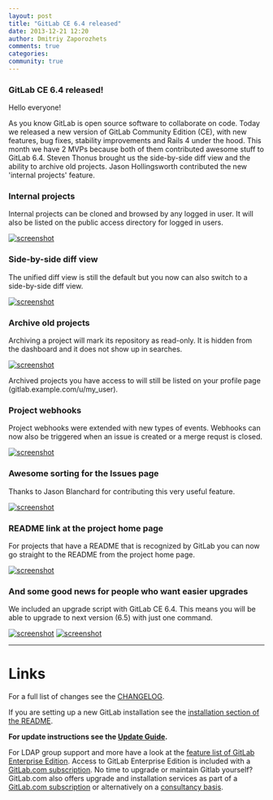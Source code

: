```yaml
---
layout: post
title: "GitLab CE 6.4 released"
date: 2013-12-21 12:20
author: Dmitriy Zaporozhets
comments: true
categories:
community: true
---
```


### GitLab CE 6.4 released!

Hello everyone!

As you know GitLab is open source software to collaborate on code.
Today we released a new version of GitLab Community Edition (CE), with new features, bug fixes, stability improvements and Rails 4 under the hood.
This month we have 2 MVPs because both of them contributed awesome stuff to GitLab 6.4.
Steven Thonus brought us the side-by-side diff view and the ability to archive old projects.
Jason Hollingsworth contributed the new 'internal projects' feature.


### Internal projects

Internal projects can be cloned and browsed by any logged in user.
It will also be listed on the public access directory for logged in users.

[![screenshot](/images/6_4/new-project.png)](/images/6_4/new-project.png)

<!--more-->

### Side-by-side diff view

The unified diff view is still the default but you now can also switch to a side-by-side diff view.

[![screenshot](/images/6_4/diff.png)](/images/6_4/diff.png)

### Archive old projects

Archiving a project will mark its repository as read-only.
It is hidden from the dashboard and it does not show up in searches.

[![screenshot](/images/6_4/arch.png)](/images/6_4/arch.png)

Archived projects you have access to will still be listed on your profile page (gitlab.example.com/u/my_user).


### Project webhooks

Project webhooks were extended with new types of events.
Webhooks can now also be triggered when an issue is created or a merge requst is closed.


[![screenshot](/images/6_4/hook.png)](/images/6_4/hook.png)

### Awesome sorting for the Issues page

Thanks to Jason Blanchard for contributing this very useful feature.

[![screenshot](/images/6_4/issues.png)](/images/6_4/issues.png)

### README link at the project home page

For projects that have a README that is recognized by GitLab you can now go straight to the README from the project home page.

[![screenshot](/images/6_4/readme.png)](/images/6_4/readme.png)


### And some good news for people who want easier upgrades

We included an upgrade script with GitLab CE 6.4.
This means you will be able to upgrade to next version (6.5) with just one command.

[![screenshot](/images/6_4/upgrade.png)](/images/6_4/upgrade.png)
[![screenshot](/images/6_4/upgrade2.png)](/images/6_4/upgrade2.png)


- - -

# Links

For a full list of changes see the [CHANGELOG](https://github.com/gitlabhq/gitlabhq/blob/master/CHANGELOG).

If you are setting up a new GitLab installation see the [installation section of the README](https://github.com/gitlabhq/gitlabhq/blob/master/README.md#installation).

__For update instructions see the [Update Guide](https://github.com/gitlabhq/gitlabhq/blob/master/doc/update/6.3-to-6.4.md).__

For LDAP group support and more have a look at the [feature list of GitLab Enterprise Edition](http://www.gitlab.com/gitlab-ee/).
Access to GitLab Enterprise Edition is included with a [GitLab.com subscription](http://www.gitlab.com/subscription/).
No time to upgrade or maintain Gitlab yourself?
GitLab.com also offers upgrade and installation services as part of a [GitLab.com subscription](http://www.gitlab.com/subscription/) or alternatively on a [consultancy basis](http://www.gitlab.com/consultancy/).
